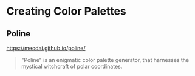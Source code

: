 # Creating Color Palettes

## Poline

https://meodai.github.io/poline/
> "Poline" is an enigmatic color palette generator, that harnesses the mystical witchcraft of polar coordinates.
